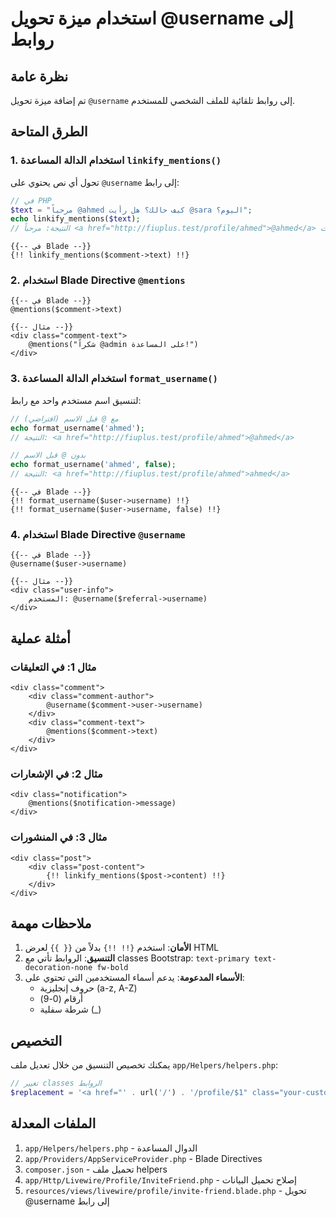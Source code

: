 # استخدام ميزة تحويل @username إلى روابط

## نظرة عامة
تم إضافة ميزة تحويل `@username` إلى روابط تلقائية للملف الشخصي للمستخدم.

## الطرق المتاحة

### 1. استخدام الدالة المساعدة `linkify_mentions()`

تحول أي نص يحتوي على `@username` إلى رابط:

```php
// في PHP
$text = "مرحباً @ahmed كيف حالك؟ هل رأيت @sara اليوم؟";
echo linkify_mentions($text);
// النتيجة: مرحباً <a href="http://fiuplus.test/profile/ahmed">@ahmed</a> كيف حالك؟ هل رأيت <a href="http://fiuplus.test/profile/sara">@sara</a> اليوم؟
```

```blade
{{-- في Blade --}}
{!! linkify_mentions($comment->text) !!}
```

### 2. استخدام Blade Directive `@mentions`

```blade
{{-- في Blade --}}
@mentions($comment->text)

{{-- مثال --}}
<div class="comment-text">
    @mentions("شكراً @admin على المساعدة!")
</div>
```

### 3. استخدام الدالة المساعدة `format_username()`

لتنسيق اسم مستخدم واحد مع رابط:

```php
// مع @ قبل الاسم (افتراضي)
echo format_username('ahmed');
// النتيجة: <a href="http://fiuplus.test/profile/ahmed">@ahmed</a>

// بدون @ قبل الاسم
echo format_username('ahmed', false);
// النتيجة: <a href="http://fiuplus.test/profile/ahmed">ahmed</a>
```

```blade
{{-- في Blade --}}
{!! format_username($user->username) !!}
{!! format_username($user->username, false) !!}
```

### 4. استخدام Blade Directive `@username`

```blade
{{-- في Blade --}}
@username($user->username)

{{-- مثال --}}
<div class="user-info">
    المستخدم: @username($referral->username)
</div>
```

## أمثلة عملية

### مثال 1: في التعليقات
```blade
<div class="comment">
    <div class="comment-author">
        @username($comment->user->username)
    </div>
    <div class="comment-text">
        @mentions($comment->text)
    </div>
</div>
```

### مثال 2: في الإشعارات
```blade
<div class="notification">
    @mentions($notification->message)
</div>
```

### مثال 3: في المنشورات
```blade
<div class="post">
    <div class="post-content">
        {!! linkify_mentions($post->content) !!}
    </div>
</div>
```

## ملاحظات مهمة

1. **الأمان**: استخدم `{!! !!}` بدلاً من `{{ }}` لعرض HTML
2. **التنسيق**: الروابط تأتي مع classes Bootstrap: `text-primary text-decoration-none fw-bold`
3. **الأسماء المدعومة**: يدعم أسماء المستخدمين التي تحتوي على:
   - حروف إنجليزية (a-z, A-Z)
   - أرقام (0-9)
   - شرطة سفلية (_)

## التخصيص

يمكنك تخصيص التنسيق من خلال تعديل ملف `app/Helpers/helpers.php`:

```php
// تغيير classes الروابط
$replacement = '<a href="' . url('/') . '/profile/$1" class="your-custom-classes">@$1</a>';
```

## الملفات المعدلة

1. `app/Helpers/helpers.php` - الدوال المساعدة
2. `app/Providers/AppServiceProvider.php` - Blade Directives
3. `composer.json` - تحميل ملف helpers
4. `app/Http/Livewire/Profile/InviteFriend.php` - إصلاح تحميل البيانات
5. `resources/views/livewire/profile/invite-friend.blade.php` - تحويل @username إلى رابط